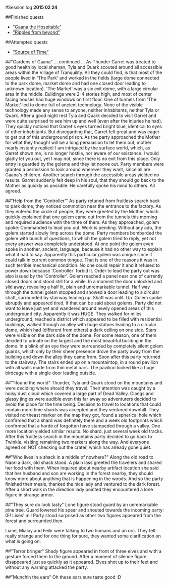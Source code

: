 #Session log
__2015 02 24__

##Finished quests
  * ["Gaana the Hospitable"](./05_Gaana_the_Hospitable.md)
  * ["Ripples from beyond"](./04_Ripples_from_beyond.md)

##Attempted quests
  * ["Source of Time"](./03_Source_of_Time.md)

##"Gardens of Gaana"
  ... continued ...
  As Thunder Garret was treated to good health by local shaman, Tyla and Quark
  scouted around all accessible areas within the Village of Tranquility. All
  they could find, is that most of the people lived in 'The Park' and worked in
  the fields (large dome connected to the park dome, market dome and had one
  closed door leading to unknown location). 'The Market' was a six exit dome,
  with a large circular area in the middle. Buildings were 2-4 stories high,
  and most of center facing houses had huge windows on first floor. One of
  tunnels from 'The Market' led to dome full of ancient technology. None of
  the visible technology made any sense to anyone, neither inhabitants, neither
  Tyla or Quark. After a good night rest Tyla and Quark decided to visit Garret
  and were quite surprised to see him up and well (even after the injuries he
  had). They quickly noticed that Garret's eyes turned bright blue, identical
  to eyes of other inhabitants. But disregarding that, Garret felt great and
  was eager to get out of this underground prison. As the party approached
  the Mother for what they thought will be a long persuasion to let them out,
  mother nearly instantly replied:
    I am intrigued by the surface world, which, as Garret shown me, is no
    longer hostile, nor aware of our existance. I would gladly let you out,
    yet I may not, since there is no exit from this place. Only entry is
    guarded by the golems and they let noone out.
  Party members were granted a permission to look around wherever they want,
  since all are Gaana's children. Another search through the accessible areas
  yielded no results. Garret suddenly felt deep in his soul, that they should
  go back to the Mother as quickly as possible. He carefully spoke his mind to
  others. All agreed.

##"Help from the 'Controller'"
  As party retuned from fruitless search back to park dome, they noticed
  commotion near the entrance to the factory. As they entered the circle of
  people, they were greeted by the Mother, which quickly explained that one
  golem came out from the tunnels this morning and required audience with the
  three of them. As they approached, golem spoke:
    Commanded to lead you out. Work is pending.
  Without any ado, the golem started slowly limp across the dome. Party members
  bombarded the golem with bunch of questions, to which the golem tried to
  reply, yet not every answer was completely understood. At one point the
  golem even spoke in another, ancient, language, because it had no other
  way to explain what it had to say. Apparently this particular golem was
  unique since it could talk in current common tongue. That is one of the
  reasons it was in such terrible mechanical condition. No one could repair
  it and it refused to power down because 'Controller' forbid it. Order to lead
  the party out was also issued by the 'Controller'. Golem reached a panel near
  one of currently closed doors and stood still for a while. In a moment the
  door unlocked and slid away, revealing a half lit, plain and unremarkable
  tunnel. Half way through the tunnel golem stopped and showed a door leading
  to a circular shaft, surrounded by stairway leading up. Shaft was unlit.
    Up.
  Golem spoke abruptly and appeared tired, if that can be said about golems.
  Party did not want to leave just yet and wandered around newly opened areas
  of this underground city. Apparently it was HUGE. They walked for miles
  underground, reached a district which appeared to be filled with residential
  buildings, walked through an alley with huge statues leading to a circular
  dome, which had (different from others) a dark ceiling on one side. Stars
  were visible on the dark side of the dome. For some reason, one of them
  decided to urinate on the largest and the most beautiful building in the
  dome. In a blink of an eye they were surrounded by completely silent golem
  guards, which only by their sheer presence drove the party away from the
  building and down the alley they came from. Soon after this party returned
  to the stairway. The stairs ended up on a mountaintop, in a round pavilion
  with all walls made from thin metal bars. The pavilion looked like a huge
  birdcage with a single door leading outside.

##"'Round the world"
  Thunder, Tyla and Quark stood on the mountains and were deciding where should
  they travel. Their attention was caught by a noisy dust cloud which covered a
  large part of Dead Valley. Clangs and glassy jingles were audible even this
  far away so adventurers decided to avoid the place for the time being.
  Decision to travel to locations that could contain more time shards was
  accepted and they ventured downhill.
  They visited northeast marker on the map they got, found a spherical hole
  which confirmed that a shard was definitely there and a week old footprints
  which confirmed that a horde of forgotten have stampeded through a valley.
  One more location yielded similar results. No shard, just several week old
  tracks. After this fruitless search in the mountains party decided to go back
  to Twinkle, visiting remaining two markers along the way. And everyone agreed
  on NOT checking out the crater, which has already gone quiet.

##"Who lives in a shack in a middle of nowhere?"
  Along the old road to Naori a dark, old shack stood. A plain lass greeted
  the travelers and shared her food with them. When inquired about nearby
  artifact location she said that her husband and son are working in the forest
  nearby, they should know more about anything that is happening in the woods.
  And so the party finished their meals, thanked the nice lady and ventured to
  the dark forest. After a short walk in the direction lady pointed they
  encountered a lone figure in strange armor.

##"They sure do look tasty"
  Lone figure stood guard by an unremarkable pine tree. Guard lowered his
  spear and shouted towards the incoming party:
    Œ! Lises' mi!
  Party stood surprised as other two figures appeared from the forest and
  surrounded then.

  Liane, Mialoy and Feilir were talking to two humans and an orc. They felt
  really strange and for one thing for sure, they wanted some clarification
  on what is going on.

##"Terror bringer"
  Shady figure appeared in front of three elves and with a gesture forced
  them to the ground. After a moment of silence figure disappeared just as
  quickly as it appeared.
  Elves shot up to their feet and without any warning attacked the party.

##"Munchin the ears"
    Oh these ears sure taste good :D


